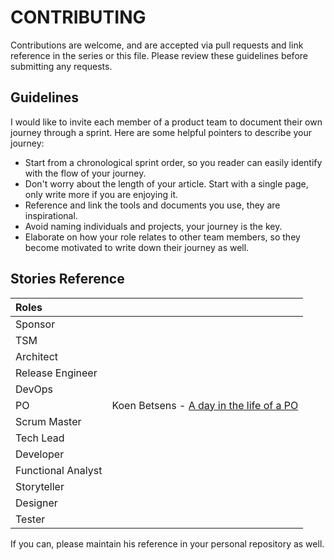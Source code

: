 # CONTRIBUTING

Contributions are welcome, and are accepted via pull requests and link reference in the series or this file. Please review these guidelines before submitting any requests.

## Guidelines

I would like to invite each member of a product team to document their own journey through a sprint. Here are some helpful pointers to describe your journey:
* Start from a chronological sprint order, so you reader can easily identify with the flow of your journey.
* Don't worry about the length of your article. Start with a single page, only write more if you are enjoying it.
* Reference and link the tools and documents you use, they are inspirational.
* Avoid naming individuals and projects, your journey is the key.
* Elaborate on how your role relates to other team members, so they become motivated to write down their journey as well.

## Stories Reference

Roles | |
:-------------------|:----
Sponsor            |  
TSM                |
Architect          |
Release Engineer   |
DevOps             |
PO                 | Koen Betsens - [A day in the life of a PO](https://blog.cloudoki.com/a-day-in-the-life-of-a-po-day-one)
Scrum Master       |
Tech Lead          |
Developer          |
Functional Analyst |
Storyteller        |
Designer           |
Tester             |

If you can, please maintain his reference in your personal repository as well.
